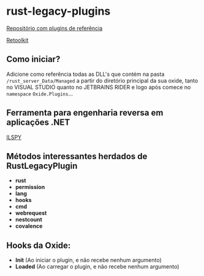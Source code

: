 # rust-legacy-plugins

[Repositório com plugins de referência](https://github.com/KichDM/RustLegacyPlugins)

[Retoolkit](https://github.com/mentebinaria/retoolkit)

## Como iniciar?

Adicione como referência todas as DLL's que contém na pasta `/rust_server_Data/Managed` a partir do diretório principal da sua oxide, tanto no VISUAL STUDIO quanto no JETBRAINS RIDER e logo após comece no `namespace` `Oxide.Plugins`...

## Ferramenta para engenharia reversa em aplicações .NET

[ILSPY](https://github.com/icsharpcode/ILSpy)

## Métodos interessantes herdados de RustLegacyPlugin

- **rust**
- **permission**
- **lang**
- **hooks**
- **cmd**
- **webrequest**
- **nestcount**
- **covalence**

## Hooks da Oxide:

- **Init** (Ao iniciar o plugin, e não recebe nenhum argumento)
- **Loaded** (Ao carregar o plugin, e não recebe nenhum argumento)
